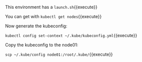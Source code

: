 This environment has a `launch.sh`{{execute}}

You can get with `kubectl get nodes`{{execute}}

Now generate the kubeconfig:

`kubectl config set-context ~/.kube/kubeconfig.yml`{{execute}}

Copy the kubeconfig to the node01:

`scp ~/.kube/config node01:/root/.kube/`{{execute}}


